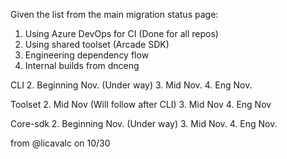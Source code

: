 Given the list from the main migration status page:
1.	Using Azure DevOps for CI (Done for all repos)
2.	Using shared toolset (Arcade SDK)
3.	Engineering dependency flow
4.	Internal builds from dnceng

CLI 
2.	Beginning Nov. (Under way)
3.	Mid Nov.
4.	Eng Nov.

Toolset
2.	Mid Nov (Will follow after CLI)
3.	Mid Nov
4.	Eng Nov

Core-sdk
2.	Beginning Nov. (Under way)
3.	Mid Nov.
4.	Eng Nov.

from @licavalc on 10/30
